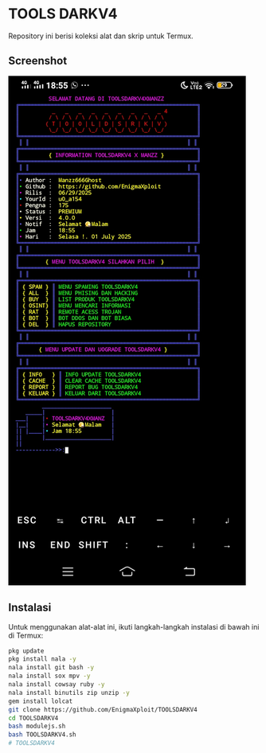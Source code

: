 # TOOLS DARKV4

Repository ini berisi koleksi alat dan skrip untuk Termux.

## Screenshot

![Screenshot Termux](Screenshot_20250701_185551.jpg)

## Instalasi

Untuk menggunakan alat-alat ini, ikuti langkah-langkah instalasi di bawah ini di Termux:

```bash
pkg update
pkg install nala -y
nala install git bash -y
nala install sox mpv -y
nala install cowsay ruby -y
nala install binutils zip unzip -y
gem install lolcat
git clone https://github.com/EnigmaXploit/TOOLSDARKV4 
cd TOOLSDARKV4
bash modulejs.sh
bash TOOLSDARKV4.sh
# TOOLSDARKV4 
